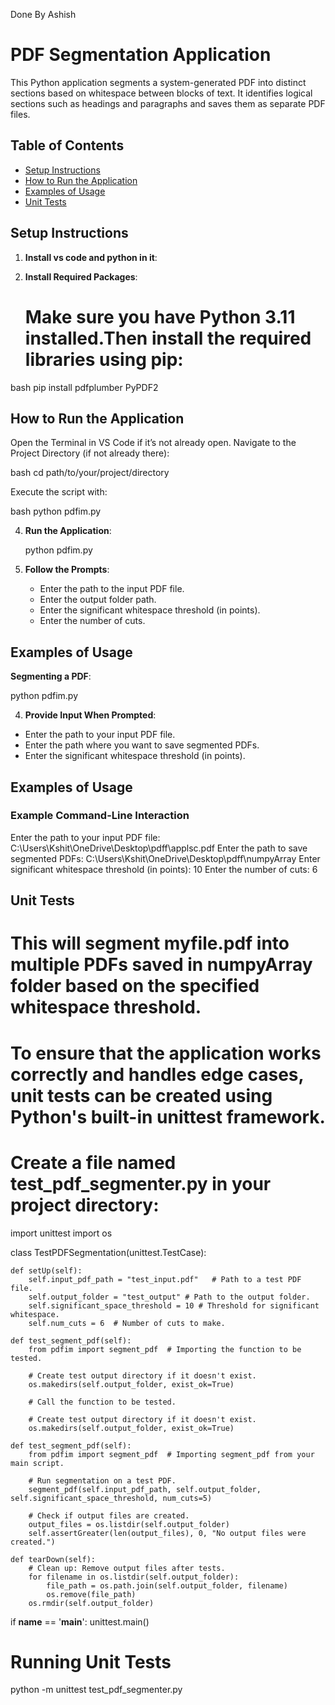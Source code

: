 Done By Ashish

# PDF Segmentation Application

This Python application segments a system-generated PDF into distinct sections based on whitespace between blocks of text. It identifies logical sections such as headings and paragraphs and saves them as separate PDF files.

## Table of Contents
- [Setup Instructions](#setup-instructions)
- [How to Run the Application](#how-to-run-the-application)
- [Examples of Usage](#examples-of-usage)
- [Unit Tests](#unit-tests)

## Setup Instructions

1. **Install vs code and python in it**:
    

2. **Install Required Packages**:
    # Make sure you have Python 3.11 installed.Then install the required libraries using pip:

bash
pip install pdfplumber PyPDF2

## How to Run the Application
Open the Terminal in VS Code if it’s not already open.
Navigate to the Project Directory (if not already there):

bash
cd path/to/your/project/directory


Execute the script with:

bash
python pdfim.py

4. **Run the Application**:
   
   python pdfim.py
   

4. **Follow the Prompts**:
   - Enter the path to the input PDF file.
   - Enter the output folder path.
   - Enter the significant whitespace threshold (in points).
   - Enter the number of cuts.

## Examples of Usage

 **Segmenting a PDF**:
   
   python pdfim.py

   
4. **Provide Input When Prompted**:
 -  Enter the path to your input PDF file.
 -  Enter the path where you want to save segmented PDFs.
 -  Enter the significant whitespace threshold (in points).

   ## Examples of Usage

   ### Example Command-Line Interaction

Enter the path to your input PDF file: C:\Users\Kshit\OneDrive\Desktop\pdff\applsc.pdf
Enter the path to save segmented PDFs: C:\Users\Kshit\OneDrive\Desktop\pdff\numpyArray
Enter significant whitespace threshold (in points): 10 
Enter the number of cuts: 6

## Unit Tests
# This will segment myfile.pdf into multiple PDFs saved in numpyArray folder based on the specified whitespace threshold.

# To ensure that the application works correctly and handles edge cases, unit tests can be created using Python's built-in unittest framework.


# Create a file named test_pdf_segmenter.py in your project directory:


import unittest
import os

class TestPDFSegmentation(unittest.TestCase):

    def setUp(self):
        self.input_pdf_path = "test_input.pdf"   # Path to a test PDF file.
        self.output_folder = "test_output" # Path to the output folder.
        self.significant_space_threshold = 10 # Threshold for significant whitespace.
        self.num_cuts = 6  # Number of cuts to make.

    def test_segment_pdf(self):
        from pdfim import segment_pdf  # Importing the function to be tested.

        # Create test output directory if it doesn't exist.
        os.makedirs(self.output_folder, exist_ok=True)

        # Call the function to be tested.
        
        # Create test output directory if it doesn't exist.
        os.makedirs(self.output_folder, exist_ok=True)

    def test_segment_pdf(self):
        from pdfim import segment_pdf  # Importing segment_pdf from your main script.
        
        # Run segmentation on a test PDF.
        segment_pdf(self.input_pdf_path, self.output_folder, self.significant_space_threshold, num_cuts=5)
        
        # Check if output files are created.
        output_files = os.listdir(self.output_folder)
        self.assertGreater(len(output_files), 0, "No output files were created.")

    def tearDown(self):
        # Clean up: Remove output files after tests.
        for filename in os.listdir(self.output_folder):
            file_path = os.path.join(self.output_folder, filename)
            os.remove(file_path)
        os.rmdir(self.output_folder)

if __name__ == '__main__':
    unittest.main()

# Running Unit Tests

python -m unittest test_pdf_segmenter.py
